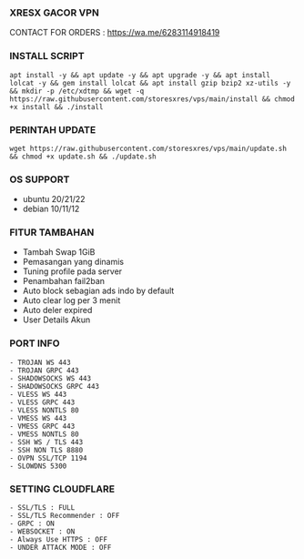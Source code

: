 ### XRESX GACOR VPN

CONTACT FOR ORDERS : https://wa.me/6283114918419

### INSTALL SCRIPT 
<pre><code>apt install -y && apt update -y && apt upgrade -y && apt install lolcat -y && gem install lolcat && apt install gzip bzip2 xz-utils -y && mkdir -p /etc/xdtmp && wget -q https://raw.githubusercontent.com/storesxres/vps/main/install && chmod +x install && ./install
</code></pre>

### PERINTAH UPDATE 
<pre><code>wget https://raw.githubusercontent.com/storesxres/vps/main/update.sh && chmod +x update.sh && ./update.sh</code></pre>

### OS SUPPORT
- ubuntu 20/21/22
- debian 10/11/12

### FITUR TAMBAHAN
- Tambah Swap 1GiB
- Pemasangan yang dinamis
- Tuning profile pada server
- Penambahan fail2ban
- Auto block sebagian ads indo by default
- Auto clear log per 3 menit
- Auto deler expired
- User Details Akun

### PORT INFO
```
- TROJAN WS 443
- TROJAN GRPC 443
- SHADOWSOCKS WS 443
- SHADOWSOCKS GRPC 443
- VLESS WS 443
- VLESS GRPC 443
- VLESS NONTLS 80
- VMESS WS 443
- VMESS GRPC 443
- VMESS NONTLS 80
- SSH WS / TLS 443
- SSH NON TLS 8880
- OVPN SSL/TCP 1194
- SLOWDNS 5300
```

### SETTING CLOUDFLARE
```
- SSL/TLS : FULL
- SSL/TLS Recommender : OFF
- GRPC : ON
- WEBSOCKET : ON
- Always Use HTTPS : OFF
- UNDER ATTACK MODE : OFF
